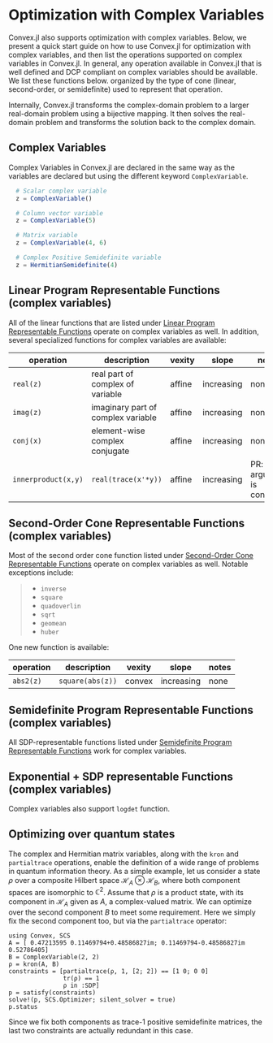 Optimization with Complex Variables
===================================

Convex.jl also supports optimization with complex variables. Below, we
present a quick start guide on how to use Convex.jl for optimization
with complex variables, and then list the operations supported on
complex variables in Convex.jl. In general, any operation available in
Convex.jl that is well defined and DCP compliant on complex variables
should be available. We list these functions below. organized by the
type of cone (linear, second-order, or semidefinite) used to represent
that operation.

Internally, Convex.jl transforms the complex-domain problem to a larger
real-domain problem using a bijective mapping. It then solves the
real-domain problem and transforms the solution back to the complex
domain.

Complex Variables
-----------------

Complex Variables in Convex.jl are declared in the same way as the
variables are declared but using the different keyword
`ComplexVariable`.

```julia
  # Scalar complex variable
  z = ComplexVariable()

  # Column vector variable
  z = ComplexVariable(5)

  # Matrix variable
  z = ComplexVariable(4, 6)

  # Complex Positive Semidefinite variable
  z = HermitianSemidefinite(4)
```

Linear Program Representable Functions (complex variables)
----------------------------------------------------------

All of the linear functions that are listed under
[Linear Program Representable Functions](@ref) operate
on complex variables as well. In addition, several specialized functions
for complex variables are available:

| operation           | description                             | vexity | slope      | notes                        |
| ------------------- | --------------------------------------- | ------ | ---------- | ---------------------------- |
| `real(z)`           | real part of complex of variable   | affine | increasing | none                         |
| `imag(z)`           | imaginary part of complex variable | affine | increasing | none                         |
| `conj(x)`           | element-wise complex conjugate          | affine | increasing | none                         |
| `innerproduct(x,y)` | `real(trace(x'*y))`                     | affine | increasing | PR: one argument is constant |

Second-Order Cone Representable Functions (complex variables)
-------------------------------------------------------------

Most of the second order cone function listed under
[Second-Order Cone Representable Functions](@ref)
operate on complex variables as well. Notable exceptions include:

> -   `inverse`
> -   `square`
> -   `quadoverlin`
> -   `sqrt`
> -   `geomean`
> -   `huber`

One new function is available:

| operation | description      | vexity | slope      | notes |
| --------- | ---------------- | ------ | ---------- | ----- |
| `abs2(z)` | `square(abs(z))` | convex | increasing | none  |

Semidefinite Program Representable Functions (complex variables)
----------------------------------------------------------------

All SDP-representable functions listed under
[Semidefinite Program Representable Functions](@ref)
work for complex variables.

Exponential + SDP representable Functions (complex variables)
-------------------------------------------------------------

Complex variables also support `logdet` function.

Optimizing over quantum states
------------------------------

The complex and Hermitian matrix variables, along with the
`kron` and `partialtrace` operations, enable the
definition of a wide range of problems in quantum information theory. As
a simple example, let us consider a state $\rho$ over a composite
Hilbert space $\mathcal{H}_A\otimes\mathcal{H}_B$, where both component
spaces are isomorphic to $\mathbb{C}^2$. Assume that $\rho$ is a product
state, with its component in $\mathcal{H}_A$ given as $A$, a
complex-valued matrix. We can optimize over the second component $B$ to
meet some requirement. Here we simply fix the second component too, but
via the `partialtrace` operator:

```@example
using Convex, SCS
A = [ 0.47213595 0.11469794+0.48586827im; 0.11469794-0.48586827im  0.52786405]
B = ComplexVariable(2, 2)
ρ = kron(A, B)
constraints = [partialtrace(ρ, 1, [2; 2]) == [1 0; 0 0]
               tr(ρ) == 1
               ρ in :SDP]
p = satisfy(constraints)
solve!(p, SCS.Optimizer; silent_solver = true)
p.status
```

Since we fix both components as trace-1 positive semidefinite matrices,
the last two constraints are actually redundant in this case.
